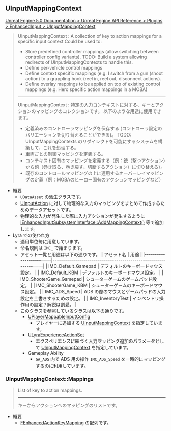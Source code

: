 ## UInputMappingContext

[Unreal Engine 5.0 Documentation > Unreal Engine API Reference > Plugins > EnhancedInput > UInputMappingContext](https://docs.unrealengine.com/5.0/en-US/API/Plugins/EnhancedInput/UInputMappingContext/)

> UInputMappingContext : A collection of key to action mappings for a specific input context
> Could be used to:
>	- Store predefined controller mappings (allow switching between controller config variants). TODO: Build a system allowing redirects of UInputMappingContexts to handle this.
>	- Define per-vehicle control mappings
>	- Define context specific mappings (e.g. I switch from a gun (shoot action) to a grappling hook (reel in, reel out, disconnect actions).
>	- Define overlay mappings to be applied on top of existing control mappings (e.g. Hero specific action mappings in a MOBA)
> 
> ----
> UInputMappingContext : 特定の入力コンテキストに対する、キーとアクションのマッピングのコレクションです。
> 以下のような用途に使用できます。
> 	- 定義済みのコントローラマッピングを保存する (コントローラ設定のバリエーションを切り替えることができる)。 TODO: UInputMappingContexts のリダイレクトを可能にするシステムを構築して、これを処理する。
> 	- 車両ごとの制御マッピングを定義する。
> 	- コンテキスト固有のマッピングを定義する（例：銃（撃つアクション）から鉤（巻き取る、巻き戻す、切断するアクション）に切り替える）。
> 	- 既存のコントロールマッピングの上に適用するオーバーレイマッピングの定義（例：MOBAのヒーロー固有のアクションマッピングなど）

* 概要
	* `UDataAsset` の派生クラスです。
	* [UInputAction] に対して物理的な入力のマッピングをまとめて作成するためのデータアセットです。
	* 物理的な入力が発生した際に入力アクションが発生するように [IEnhancedInputSubsystemInterface::AddMappingContext()] 等で追加します。
* Lyra での使われ方
	* 適用単位毎に用意しています。
	* 命名規則は `IMC_` で始まります。
	* アセット一覧と用途は以下の通りです。
		| アセット名              | 用途                                                             |
		|-------------------------|------------------------------------------------------------------|
		| IMC_Default_Gamepad     | デフォルトのキーボードマウス設定。                               |
		| IMC_Default_KBM         | デフォルトのキーボードマウス設定。                               |
		| IMC_ShooterGame_Gamepad | シューターゲームのゲームパッド設定。                             |
		| IMC_ShooterGame_KBM     | シューターゲームのキーボードマウス設定。                         |
		| IMC_ADS_Speed           | ADS の際のマウスとゲームパッドの入力設定を上書きするための設定。 |
		| IMC_InventoryTest       | インベントリ操作用の設定？解説は割愛。                           |
	* このクラスを参照しているクラスは以下の通りです。
		* [UPlayerMappableInputConfig]
			* プレイヤーに追加する [UInputMappingContext] を指定しています。
		* [ULyraExperienceActionSet]
			* エクスペリエンスに紐づく入力マッピング追加のパラメータとして [UInputMappingContext] を指定しています。
		* Gameplay Ability
			* `GA_ADS` 内で ADS 用の操作 `IMC_ADS_Speed` を一時的にマッピングするのに利用しています。

### UInputMappingContext::Mappings

> List of key to action mappings.
> 
> ----
> キーからアクションへのマッピングのリストです。

* 概要
	* [FEnhancedActionKeyMapping] の配列です。

<!--- ページ内のリンク --->

<!--- 自前の画像へのリンク --->

<!--- generated --->
[UInputMappingContext]: #uinputmappingcontext
[ULyraExperienceActionSet]: ../../Lyra/Experience/ULyraExperienceActionSet.md#ulyraexperienceactionset
[FEnhancedActionKeyMapping]: ../../UE/Input/FEnhancedActionKeyMapping.md#fenhancedactionkeymapping
[IEnhancedInputSubsystemInterface::AddMappingContext()]: ../../UE/Input/IEnhancedInputSubsystemInterface.md#ienhancedinputsubsysteminterfaceaddmappingcontext
[UInputAction]: ../../UE/Input/UInputAction.md#uinputaction
[UPlayerMappableInputConfig]: ../../UE/Input/UPlayerMappableInputConfig.md#uplayermappableinputconfig
